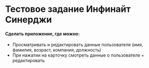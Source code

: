 # Тестовое задание Инфинайт Синерджи

#### Сделать приложение, где можно:

- Просматривать и редактировать данные пользователя (имя, фамилия, возраст, компания, должность)
- При нажатии на карточку смотреть данные о пользователе + редактировать
